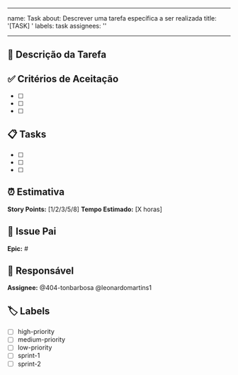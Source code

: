
---
name: Task
about: Descrever uma tarefa específica a ser realizada
title: '[TASK] '
labels: task
assignees: ''

---

## 🎯 Descrição da Tarefa


## ✅ Critérios de Aceitação
- [ ] 
- [ ] 
- [ ] 

## 📋 Tasks
- [ ] 
- [ ] 
- [ ] 

## ⏰ Estimativa
**Story Points:** [1/2/3/5/8]
**Tempo Estimado:** [X horas]

## 🔗 Issue Pai
**Epic:** #

## 👤 Responsável
**Assignee:** @404-tonbarbosa @leonardomartins1

## 🏷️ Labels
- [ ] high-priority
- [ ] medium-priority  
- [ ] low-priority
- [ ] sprint-1
- [ ] sprint-2

